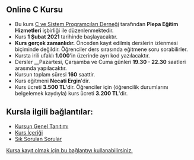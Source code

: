 ## Online C Kursu

+ Bu kurs [C ve Sistem Programcıları Derneği](http://www.csystem.org/) tarafından __Plepa Eğitim Hizmetleri__ işbirliği ile düzenlenmektedir.
+ Kurs __1 Şubat 2021__ tarihinde başlayacaktır.
+ __Kurs gerçek zamanlıdır.__ Önceden kayıt edilmiş derslerin izlenmesi biçiminde değildir. Öğrenciler ders sırasında eğitmene soru sorabilirler.
+ Kursta irili ufaklı __1.000__'in üzerinde ayrı kod yazılacaktır.
+ Dersler __Pazartesi, Çarşamba ve Cuma günleri  __19.30 - 22.30__ saatleri arasında yapılacaktır.
+ Kursun toplam süresi __160__ saattir.
+ Kurs eğitmeni __Necati Ergin__'dir.
+ Kurs ücreti __3.500 TL__'dir. Öğrenciler için (öğrencilik durumlarını belgelemek kaydıyla) kurs ücreti __3.200 TL__'dir.

## Kursla ilgili bağlantılar:
+ [Kursun Genel Tanıtımı](https://github.com/CSD-1993/Online-C-Kursu/blob/master/kurs-tanıtımı.md)
+ [Kurs İçeriği](https://github.com/CSD-1993/Online-C-Kursu/blob/master/kurs-programı.md)
+ [Sık Sorulan Sorular](https://github.com/CSD-1993/Online-C-Kursu/blob/master/SSS.md)

[Kursa kayıt olmak için bu bağlantıyı kullanabilirsiniz.](https://us02web.zoom.us/meeting/register/tZ0tde2gqjojHtOC2KvFG7QCI6ZdsSO5Q-7O)

